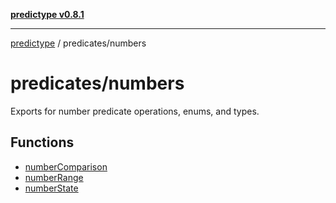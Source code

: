 [**predictype v0.8.1**](../../README.md)

***

[predictype](../../modules.md) / predicates/numbers

# predicates/numbers

Exports for number predicate operations, enums, and types.

## Functions

- [numberComparison](functions/numberComparison.md)
- [numberRange](functions/numberRange.md)
- [numberState](functions/numberState.md)
